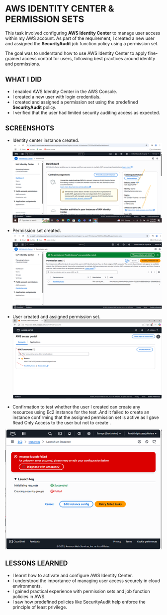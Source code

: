 
# AWS IDENTITY CENTER & PERMISSION SETS

This task involved configuring **AWS Identity Center** to manage user access within my AWS account. As part of the requirement, I created a new user and assigned the **SecurityAudit** job function policy using a permission set.

The goal was to understand how to use AWS Identity Center to apply fine-grained access control for users, following best practices around identity and permissions.


## WHAT I DID

- I enabled AWS Identity Center in the AWS Console.
- I created a new user with login credentials.
- I created and assigned a permission set using the predefined **SecurityAudit** policy.
- I verified that the user had limited security auditing access as expected.
## SCREENSHOTS
- Identity center instance created.
![Identity Center Instance](https://github.com/ChideraA080/CSN-Bootcamp-Week-2-Task-AWS-Identity-Center/blob/main/CSN%20BOOTCAMP%20WEEK%202/CSN%20BOOTCAMP%20WEEK%202.IDENTITY%20CENTER%20INSTANCE.png)
- Permission set created.
![Permission Set](https://github.com/ChideraA080/CSN-Bootcamp-Week-2-Task-AWS-Identity-Center/blob/main/CSN%20BOOTCAMP%20WEEK%202/CSN%20BOOTCAMP%20WEEK%202.%20PERMISSION%20SETS.png)

- User created and assigned permission set.
![User with assigned permission set](https://github.com/ChideraA080/CSN-Bootcamp-Week-2-Task-AWS-Identity-Center/blob/main/CSN%20BOOTCAMP%20WEEK%202/CSN%20BOOTCAMP%20WEEK%202%20(USER%20%26%20PERMISSION).png)

- Confirmation to test whether the user I created can create any resources using Ec2 instance for the test .And it failed to create an instance confirming that the assigned permission set is active as I gave Read Only Access to the user but not to create .

![Failed EC2 Confirmation](https://github.com/ChideraA080/CSN-Bootcamp-Week-2-Task-AWS-Identity-Center/blob/main/CSN%20BOOTCAMP%20WEEK%202/CSN%20BOOTCAMP%20WEEK%202.%20EC2%20INSTANCE%20FAILED%20DUE%20TO%20ASSIGNED%20PERMISSION%20SET.png)
## LESSONS LEARNED
- I learnt how to activate and configure AWS Identity Center.
- I understood the importance of managing user access securely in cloud environments.
- I gained practical experience with permission sets and job function policies in AWS.
- I saw how predefined policies like SecurityAudit help enforce the principle of least privilege.